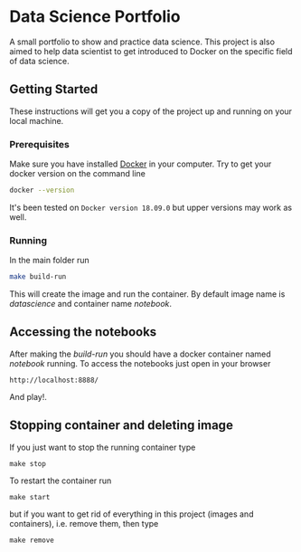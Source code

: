 # Data Science Portfolio

A small portfolio to show and practice data science. This project is also aimed to help data scientist to get introduced to Docker on the specific field of data science.

## Getting Started

These instructions will get you a copy of the project up and running on your local machine. 

### Prerequisites

Make sure you have installed [Docker](https://www.docker.com/get-started) in your computer. Try to get your docker version on the command line

```sh 
docker --version
```
It's been tested on  ```Docker version 18.09.0``` but upper versions may work as well.


### Running

In the main folder run

```sh
make build-run
```

This will create the image and run the container. By default image name is *datascience* and container name *notebook*. 

## Accessing the notebooks

After making the *build-run* you should have a docker container named *notebook* running. To access the notebooks just open in your browser

```
http://localhost:8888/
```

And play!.

## Stopping container and deleting image

If you just want to stop the running container type

```
make stop
```

To restart the container run

```
make start
```

but if you want to get rid of everything in this project (images and containers), i.e. remove them, then type

```
make remove
```